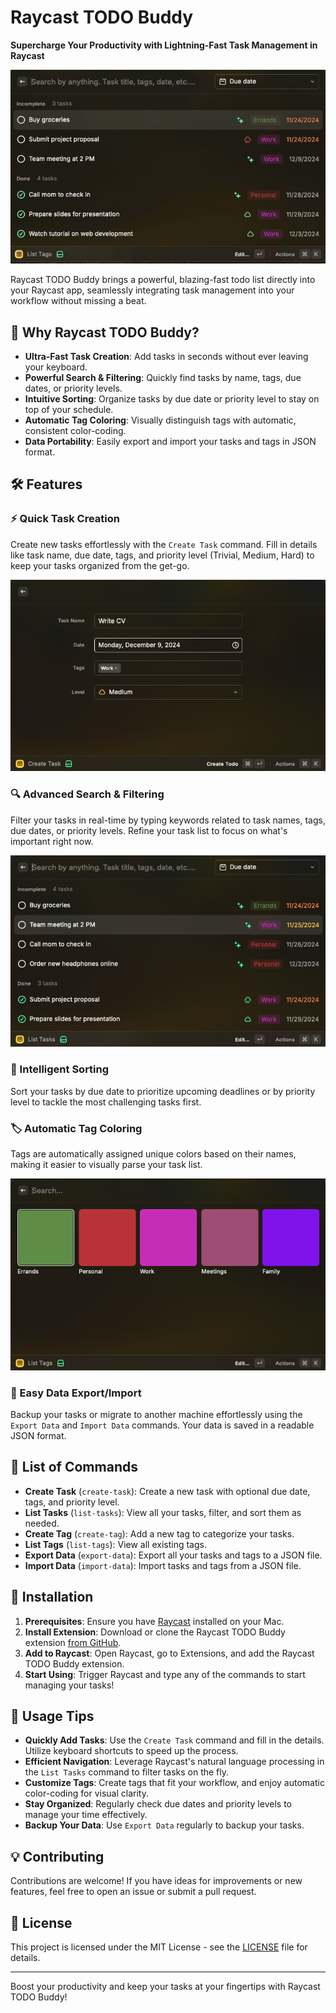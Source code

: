 # Raycast TODO Buddy

**Supercharge Your Productivity with Lightning-Fast Task Management in Raycast**

![demo](./screenshots/demo.gif)

Raycast TODO Buddy brings a powerful, blazing-fast todo list directly into your Raycast app, seamlessly integrating task management into your workflow without missing a beat.

## 🚀 Why Raycast TODO Buddy?

- **Ultra-Fast Task Creation**: Add tasks in seconds without ever leaving your keyboard.
- **Powerful Search & Filtering**: Quickly find tasks by name, tags, due dates, or priority levels.
- **Intuitive Sorting**: Organize tasks by due date or priority level to stay on top of your schedule.
- **Automatic Tag Coloring**: Visually distinguish tags with automatic, consistent color-coding.
- **Data Portability**: Easily export and import your tasks and tags in JSON format.

## 🛠 Features

### ⚡ Quick Task Creation

Create new tasks effortlessly with the `Create Task` command. Fill in details like task name, due date, tags, and priority level (Trivial, Medium, Hard) to keep your tasks organized from the get-go.

![add-task](./screenshots/create-task.png)

### 🔍 Advanced Search & Filtering

Filter your tasks in real-time by typing keywords related to task names, tags, due dates, or priority levels. Refine your task list to focus on what's important right now.

![list-tasks](./screenshots/search.png)

### 📅 Intelligent Sorting

Sort your tasks by due date to prioritize upcoming deadlines or by priority level to tackle the most challenging tasks first.

### 🏷️ Automatic Tag Coloring

Tags are automatically assigned unique colors based on their names, making it easier to visually parse your task list.

![list-tags](./screenshots/tags.png)

### 🔄 Easy Data Export/Import

Backup your tasks or migrate to another machine effortlessly using the `Export Data` and `Import Data` commands. Your data is saved in a readable JSON format.

## 📖 List of Commands

- **Create Task** (`create-task`): Create a new task with optional due date, tags, and priority level.
- **List Tasks** (`list-tasks`): View all your tasks, filter, and sort them as needed.
- **Create Tag** (`create-tag`): Add a new tag to categorize your tasks.
- **List Tags** (`list-tags`): View all existing tags.
- **Export Data** (`export-data`): Export all your tasks and tags to a JSON file.
- **Import Data** (`import-data`): Import tasks and tags from a JSON file.

## 🔧 Installation

1. **Prerequisites**: Ensure you have [Raycast](https://www.raycast.com/) installed on your Mac.
2. **Install Extension**: Download or clone the Raycast TODO Buddy extension [from GitHub](https://github.com/yuichkun/raycast-todo-buddy).
3. **Add to Raycast**: Open Raycast, go to Extensions, and add the Raycast TODO Buddy extension.
4. **Start Using**: Trigger Raycast and type any of the commands to start managing your tasks!

## 📝 Usage Tips

- **Quickly Add Tasks**: Use the `Create Task` command and fill in the details. Utilize keyboard shortcuts to speed up the process.
- **Efficient Navigation**: Leverage Raycast's natural language processing in the `List Tasks` command to filter tasks on the fly.
- **Customize Tags**: Create tags that fit your workflow, and enjoy automatic color-coding for visual clarity.
- **Stay Organized**: Regularly check due dates and priority levels to manage your time effectively.
- **Backup Your Data**: Use `Export Data` regularly to backup your tasks.

## 💡 Contributing

Contributions are welcome! If you have ideas for improvements or new features, feel free to open an issue or submit a pull request.

## 📄 License

This project is licensed under the MIT License - see the [LICENSE](LICENSE) file for details.

---

Boost your productivity and keep your tasks at your fingertips with Raycast TODO Buddy!